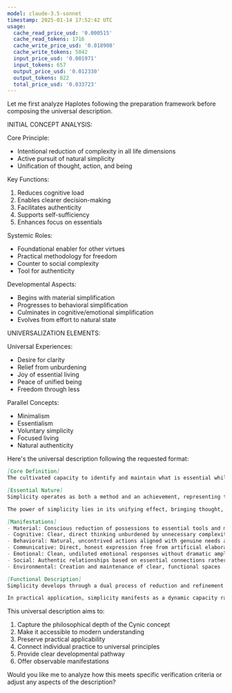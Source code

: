 ```yaml
---
model: claude-3.5-sonnet
timestamp: 2025-01-14 17:52:42 UTC
usage:
  cache_read_price_usd: '0.000515'
  cache_read_tokens: 1716
  cache_write_price_usd: '0.018908'
  cache_write_tokens: 5042
  input_price_usd: '0.001971'
  input_tokens: 657
  output_price_usd: '0.012330'
  output_tokens: 822
  total_price_usd: '0.033723'
---
```


Let me first analyze Haplotes following the preparation framework before composing the universal description.

INITIAL CONCEPT ANALYSIS:

Core Principle:
- Intentional reduction of complexity in all life dimensions
- Active pursuit of natural simplicity
- Unification of thought, action, and being

Key Functions:
1. Reduces cognitive load
2. Enables clearer decision-making
3. Facilitates authenticity
4. Supports self-sufficiency
5. Enhances focus on essentials

Systemic Roles:
- Foundational enabler for other virtues
- Practical methodology for freedom
- Counter to social complexity
- Tool for authenticity

Developmental Aspects:
- Begins with material simplification
- Progresses to behavioral simplification
- Culminates in cognitive/emotional simplification
- Evolves from effort to natural state

UNIVERSALIZATION ELEMENTS:

Universal Experiences:
- Desire for clarity
- Relief from unburdening
- Joy of essential living
- Peace of unified being
- Freedom through less

Parallel Concepts:
- Minimalism
- Essentialism
- Voluntary simplicity
- Focused living
- Natural authenticity

Here's the universal description following the requested format:

```markdown
[Core Definition]
The cultivated capacity to identify and maintain what is essential while consciously eliminating the unnecessary across all dimensions of life. It manifests as a unified state of clarity, efficiency, and naturalness in thought, action, and being, leading to enhanced freedom and authenticity.

[Essential Nature]
Simplicity operates as both a method and an achievement, representing the natural state revealed when artificial complexities are removed. It functions through progressive reduction - not as mere elimination, but as skillful distillation to essence. This quality embodies the paradox where reduction leads to expansion: fewer possessions enable greater freedom, clearer thoughts enable deeper understanding, and simpler actions enable more meaningful impact.

The power of simplicity lies in its unifying effect, bringing thought, emotion, and action into natural alignment. It serves as both a practical tool for managing life's challenges and a philosophical path toward authentic being.

[Manifestations]
- Material: Conscious reduction of possessions to essential tools and meaningful items
- Cognitive: Clear, direct thinking unburdened by unnecessary complexity
- Behavioral: Natural, uncontrived actions aligned with genuine needs and purposes
- Communicative: Direct, honest expression free from artificial elaboration
- Emotional: Clean, undiluted emotional responses without dramatic amplification
- Social: Authentic relationships based on essential connections rather than convention
- Environmental: Creation and maintenance of clear, functional spaces

[Functional Description]
Simplicity develops through a dual process of reduction and refinement. Initially, it requires conscious effort to identify and eliminate the non-essential across all life dimensions. This practice gradually reveals natural patterns and essential structures, making simplicity progressively more intuitive. The quality becomes self-reinforcing as its benefits - clarity, efficiency, freedom - become evident through direct experience.

In practical application, simplicity manifests as a dynamic capacity rather than a fixed state. It enables rapid identification of essential elements in any situation, efficient decision-making and action, and maintenance of clear purpose amid complexity. This quality doesn't reject complexity where necessary but ensures it serves rather than obscures essential function and meaning.
```

This universal description aims to:
1. Capture the philosophical depth of the Cynic concept
2. Make it accessible to modern understanding
3. Preserve practical applicability
4. Connect individual practice to universal principles
5. Provide clear developmental pathway
6. Offer observable manifestations

Would you like me to analyze how this meets specific verification criteria or adjust any aspects of the description?